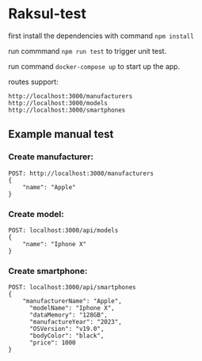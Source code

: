 # Raksul-test

first install the dependencies with command `npm install`

run commmand `npm run test` to trigger unit test.

run command `docker-compose up` to start up the app.

routes support:

```
http://localhost:3000/manufacturers
http://localhost:3000/models
http://localhost:3000/smartphones

```

## Example manual test

### Create manufacturer:

```
POST: http://localhost:3000/manufacturers
{
    "name": "Apple"
}
```

### Create model:

```
POST: localhost:3000/api/models
{
    "name": "Iphone X"
}
```

### Create smartphone:

```
POST: localhost:3000/api/smartphones
{
    "manufacturerName": "Apple",
      "modelName": "Iphone X",
      "dataMemory": "128GB",
      "manufactureYear": "2023",
      "OSVersion": "v19.0",
      "bodyColor": "black",
      "price": 1000
}
```
